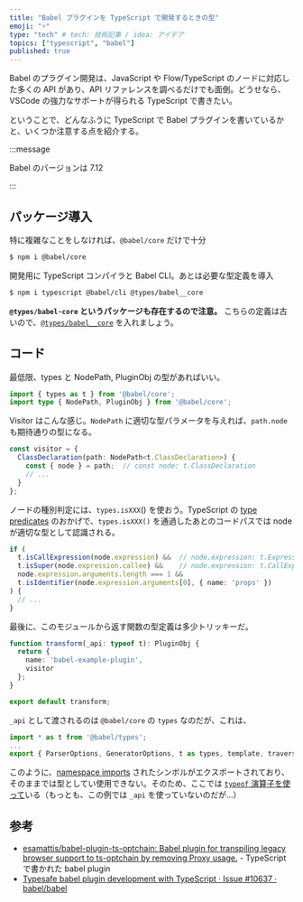 ```yaml
---
title: "Babel プラグインを TypeScript で開発するときの型"
emoji: "⚡️"
type: "tech" # tech: 技術記事 / idea: アイデア
topics: ["typescript", "babel"]
published: true
---
```


Babel のプラグイン開発は、JavaScript や Flow/TypeScript のノードに対応した多くの API があり、API リファレンスを調べるだけでも面倒。どうせなら、VSCode の強力なサポートが得られる TypeScript で書きたい。

ということで、どんなふうに TypeScript で Babel プラグインを書いているかと、いくつか注意する点を紹介する。

:::message

Babel のバージョンは 7.12

:::

## パッケージ導入

特に複雑なことをしなければ、`@babel/core` だけで十分

```bash
$ npm i @babel/core
```

開発用に TypeScript コンパイラと Babel CLI。あとは必要な型定義を導入

```bash
$ npm i typescript @babel/cli @types/babel__core
```

**`@types/babel-core` というパッケージも存在するので注意。** こちらの定義は古いので、[`@types/babel__core`](https://www.npmjs.com/package/@types/babel__core) を入れましょう。

## コード

最低限、types と NodePath, PluginObj の型があればいい。

```typescript
import { types as t } from '@babel/core';
import type { NodePath, PluginObj } from '@babel/core';
```

Visitor はこんな感じ。`NodePath` に適切な型パラメータを与えれば、`path.node` も期待通りの型になる。

```typescript
const visitor = {
  ClassDeclaration(path: NodePath<t.ClassDeclaration>) {
    const { node } = path;  // const node: t.ClassDeclaration
    // ...
  }
};

```

ノードの種別判定には、`types.isXXX`() を使おう。TypeScript の [type predicates](https://www.typescriptlang.org/docs/handbook/advanced-types.html#using-type-predicates) のおかげで、`types.isXXX()` を通過したあとのコードパスでは node が適切な型として認識される。

```typescript
if (
  t.isCallExpression(node.expression) &&  // node.expression: t.Expression
  t.isSuper(node.expression.callee) &&    // node.expression: t.CallExpression
  node.expression.arguments.length === 1 &&
  t.isIdentifier(node.expression.arguments[0], { name: 'props' })
) {
  // ...
}
```

最後に、このモジュールから返す関数の型定義は多少トリッキーだ。

```typescript
function transform(_api: typeof t): PluginObj {
  return {
    name: 'babel-example-plugin',
    visitor
  };
}

export default transform;
```

`_api` として渡されるのは `@babel/core` の `types` なのだが、これは、

```typescript
import * as t from '@babel/types';
...
export { ParserOptions, GeneratorOptions, t as types, template, traverse, NodePath, Visitor };
```

このように、[namespace imports](https://developer.mozilla.org/en-US/docs/web/javascript/reference/statements/import) されたシンボルがエクスポートされており、そのままでは型としてい使用できない。そのため、ここでは [`typeof` 演算子を使って](https://basarat.gitbook.io/typescript/type-system/moving-types#capturing-the-type-of-a-variable)いる（もっとも、この例では `_api` を使っていないのだが...）

## 参考

- [esamattis/babel-plugin-ts-optchain: Babel plugin for transpiling legacy browser support to ts-optchain by removing Proxy usage.](https://github.com/esamattis/babel-plugin-ts-optchain) - TypeScript で書かれた babel plugin
- [Typesafe babel plugin development with TypeScript · Issue #10637 · babel/babel](https://github.com/babel/babel/issues/10637)

